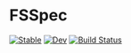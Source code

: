 # FSSpec

[![Stable](https://img.shields.io/badge/docs-stable-blue.svg)](https://asinghvi17.github.io/FSSpec.jl/stable/)
[![Dev](https://img.shields.io/badge/docs-dev-blue.svg)](https://asinghvi17.github.io/FSSpec.jl/dev/)
[![Build Status](https://github.com/asinghvi17/FSSpec.jl/actions/workflows/CI.yml/badge.svg?branch=main)](https://github.com/asinghvi17/FSSpec.jl/actions/workflows/CI.yml?query=branch%3Amain)
